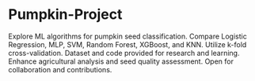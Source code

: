 # Pumpkin-Project
Explore ML algorithms for pumpkin seed classification. Compare Logistic Regression, MLP, SVM, Random Forest, XGBoost, and KNN. Utilize k-fold cross-validation. Dataset and code provided for research and learning. Enhance agricultural analysis and seed quality assessment. Open for collaboration and contributions.
